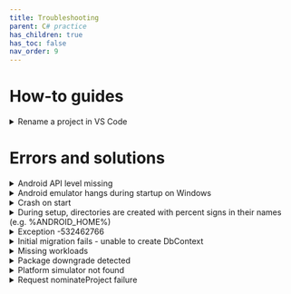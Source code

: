 ```yaml
---
title: Troubleshooting
parent: C# practice
has_children: true
has_toc: false
nav_order: 9
---
```


# How-to guides

<details class="blue-bar">
<summary>
    Rename a project in VS Code
</summary>
<ol>
    <li>Close VS Code.</li>
    <li>Rename the Project Folder:
        <ul>
            <li>Navigate to your solution's root directory in your file explorer.</li>
            <li>Rename the folder that contains your project's<code>.csproj</code> file.</li>
            <li>Example:<code>MyMauiApp</code> to<code>NewMauiApp</code>.</li>
        </ul>
    </li>
    <li>Update the Solution File (<code>.sln</code>) (Text Editor):
        <ul>
            <li>Open your<code>.sln</code> file (e.g.,<code>MySolution.sln</code>) in a text editor (like Notepad++, VS Code itself, etc.).</li>
            <li>Find the line that references your project and update the path to reflect the new folder name and 
            project name. e.g:
                <p>Before:<code>Project("{9A19103F-16F7-4668-BE54-9A1E7A4F7556}") = "MyMauiApp", "MyMauiApp\MyMauiApp.csproj", "{YOUR-PROJECT-GUID}"</code></p>
                <p>After:<code>Project("{9A19103F-16F7-4668-BE54-9A1E7A4F7556}") = "NewMauiApp", "NewMauiApp\NewMauiApp.csproj", "{YOUR-PROJECT-GUID}"</code></p>
            </li>
        </ul>
    </li>
    <li>Save and close the<code>.sln</code> file.</li>
    <li>Rename the<code>.csproj</code> file (File System):
        <ul>
            <li>Inside the newly renamed project folder, rename the <code>.csproj</code> file to your new project name.
                <p>Example: <code>MyMauiApp.csproj</code> to <code>NewMauiApp.csproj</code>.</p>
            </li>
        </ul>
    </li>
    <li>Delete <code>bin</code> and<code>obj</code> folders to remove all compiled artifacts and ensure a clean build.</li>
    <li>Open the Project in VS Code</li>
    <li>Perform a Global Find and Replace:
        <p>This is where the bulk of the work happens.</p>
        <ul>
            <li>Use VS Code's global search and replace functionality (</strong>Ctrl+Shift+H</strong> or </strong>Cmd+Shift+H</strong> on macOS).</li>
            <li>Search for the old project name (e.g.,<code>MyMauiApp</code>).</li>
            <li>Replace with the new project name (e.g.,<code>NewMauiApp</code>).</li>
            <li>Important considerations for Find and Replace:
                <ul>
                    <li><strong>Case Sensitivity</strong>: Be mindful of casing. You might need to perform multiple passes (e.g.,<code>MyMauiApp</code> to<code>NewMauiApp</code>,<code>mymauiapp</code> to<code>newmauiapp</code>,<code>MYMUIAPP</code> to<code>NEWMAUIAPP</code>).</li>
                    <li><strong>Word Boundaries</strong>: Be careful not to accidentally replace parts of other words. Use regex for more precise control if needed.</li>
                    <li><strong>Files to Include/Exclude</strong>: Make sure to include all relevant C# (</code>.cs</code>), XAML (</code>.xaml</code>),<code>.csproj</code>, and<code>MauiProgram.cs</code> files. Exclude<code>bin</code> and<code>obj</code> folders from your search to avoid issues. You might want to temporarily delete them before starting.</li>
                    <li><strong>Common Places to Update</strong>:
                        <ul>
                            <li><strong>Namespaces</strong>: namespace<code>OldProjectName.Maui;</code> to namespace<code>NewProjectName.Maui;</code></li>
                            <li><strong>Class references</strong>: E.g., if you have public partial class<code>MainPage : ContentPage { /* ... */ }</code> and your old project name was used in partial class generation.</li>
                            <li><strong><code>MauiProgram.cs</code></strong>: The<code>CreateMauiApp()</code> method might have references to the old project name, especially if you customized it.</li>
                            <li><strong><code>pp.xaml</code> and<code>App.xaml.cs</code></strong>: Similarly, check these files for namespace references.</li>
                            <li><strong><code>csproj file</code></strong>: Although you renamed it, there might be internal references to the old project name. Double-check<code>RootNamespace</code> and<code>AssemblyName</code> in the<code>.csproj</code> file directly.</li>
                        </ul>
                    </li>
                </ul>
            </li>
        </ul>
    </li>
    <li>Manually Check Specific Files:
        <ul>
            <li><strong><code>MauiProgram.cs</code></strong>: Verify using statements and any configuration that might have explicitly used the old namespace/name.</li>
            <li><strong><code>App.xaml</code> and<code>App.xaml.cs</code></strong>: Check<code>x:Class</code> and<code>xmlns</code> attributes for old namespace references.</li>
            <li><strong><code>Properties/launchSettings.json</code></strong> (if applicable): While not directly the project name, ensure any paths or configurations are correct.</li>
            <li><strong>Platforms folders</strong>: Check<code>AndroidManifest.xml</code> (Android),<code>Info.plist</code> (iOS/MacCatalyst),<code>Package.appxmanifest</code> (Windows) for display names or package names that might contain the old project name. You'll probably need to update these manually.</li>
        </ul>
    </li>
    <li>Build the Project:
        <ul>
            <li>Open the terminal in VS Code.</li>
            <li>Navigate to your project directory.</li>
            <li>Run:<code>dotnet build</code></li>
        </ul>
    </li>
    <li>Run the Project</li>
</ol>
</details>

# Errors and solutions

<details class="blue-bar">
<summary>
    Android API level missing
</summary>
<p>If you see an error like the following, some Android dependencies are missing.</p>
<div class="callout codeblock">
<pre class="red">/.../Microsoft.Android.Sdk.Darwin/34.0.113/tools/Xamarin.Android.Tooling.targets(100,5): error XA5207: Could not find android.jar for 
API level 34. This means the Android SDK platform for API level 34 is not installed; it was expected to be in
<code>/PATH_TO_SDK/platforms/android-34/android.jar</code>.</pre>
</div>
<p>Install the missing dependencies by executing the following commands in a terminal window. Make sure that you are in the project directory. You also need to use the correct path for your Android SDK. The path you need is shown in the error message.</p>
<div class="callout codeblock">
<pre>export AcceptAndroidSDKLicenses=true
dotnet build -t:InstallAndroidDependencies -f net8.0-android "-p:AndroidSdkDirectory=/PATH_TO_SDK"</pre>
</div>
</details>

<details class="blue-bar">
<summary>
    Android emulator hangs during startup on Windows
</summary>
<p>
The emulator runs an Android image as a virtual machine. This needs to be enabled in the 
<a href="https://www.ninjaone.com/blog/enable-hyper-v-on-windows/" target="_blank">Windows BIOS</a>. 
</p>
</details>

<details class="blue-bar">
<summary>
    Crash on start
</summary>
<p>If your application was previously working but starts to crash on starting up, it may be because some package versions have changed. Try removing all of the object and binary files and recompiling. Right-click on the project in the <strong>Solution Explorer</strong> and click <em>Clean</em></p>
</details>

<details class="blue-bar">
<summary>
    During setup, directories are created with percent signs in their names (e.g. %ANDROID_HOME%)
</summary>
<p>
This happens when you use the Windows PowerShell when running a terminal. Use the basic
CMD command window instead. You can configure your VSCode
<a href="https://code.visualstudio.com/docs/terminal/profiles" target="_blank">profile</a>
 to use CMD by default
</p>
</details>

<details class="blue-bar">
<summary>Exception -532462766</summary>
<p>When trying to start the Android emulator, this exception is reported accompanied by the additional messages below.</p>
<div class="callout codeblock">
<pre>C:\Users\133423866\MAUI>sdkmanager --install "system-images;android-34;google_apis;x86_64"
Warning: Errors during XML parse:
Warning: Additionally, the fallback loader failed to parse the XML.
Warning: Errors during XML parse:
Warning: Additionally, the fallback loader failed to parse the XML.
[=======================================] 100% Computing updates...</pre>
</div>
<p>The reason for this error is unknown, but it can be ignored - it should not affect the emulator.</p>
</details>

<details class="blue-bar">
<summary>Initial migration fails - unable to create DbContext</summary>
<p>The following error message appears when trying to create the initial migration:</p>
<div class="callout codeblock">
<pre>Unable to create a 'DbContext' of type 'NotesDbContext'. The exception 'Method 
'get_LockReleaseBehavior' in type 
'Microsoft.EntityFrameworkCore.SqlServer.Migrations.Internal.SqlServerHistoryRepository' 
from assembly 'Microsoft.EntityFrameworkCore.SqlServer, Version=8.0.7.0, Culture=neutral, 
PublicKeyToken=adb9793829ddae60' does not have an implementation.' was thrown while attempting 
to create an instance. For the different patterns supported at design time, see 
https://go.microsoft.com/fwlink/?linkid=851728</pre>
</div>
<p>Check the <code>Notes.Migrations</code> <code>.csproj</code> file. remove any reference to EntityFramework version 9.*.</p>
<p>For example, if you see the following <code>ItemGroup</code>, delete the whole thing and try the initial migration again:</p>
<div class="callout codeblock">
<pre>&lt;ItemGroup&gt;
&lt;PackageReference Include="Microsoft.EntityFrameworkCore.Design" Version="9.0.2"&gt;
  &lt;IncludeAssets&gt;runtime; build; native; contentfiles; analyzers; buildtransitive&lt;/IncludeAssets&gt;
  &lt;PrivateAssets&gt;all&lt;/PrivateAssets&gt;
&lt;/PackageReference&gt;
&lt;/ItemGroup&gt;</pre>
</div>
</details>

<details class="blue-bar">
<summary>
    Missing workloads
</summary>
<p>After certain updates, the .NET workloads associated with a project need to be reinstalled. When this happens, you will see an error like the following:</p>
<div class="callout codeblock">
<pre>  Determining projects to restore...
/.../Microsoft.NET.Sdk/targets/Microsoft.NET.Sdk.ImportWorkloads.targets(38,5): error NETSDK1147: To build this
project, the following workloads must be installed: wasi-experimental [/.../Notes/Notes.csproj::TargetFramework=net8.0-android]
/.../Microsoft.NET.Sdk/targets/Microsoft.NET.Sdk.ImportWorkloads.targets(38,5): error NETSDK1147: To install these workloads, 
run the following command: dotnet workload restore [/.../Notes/Notes.csproj::TargetFramework=net8.0-android]</pre>
</div>
<p>The command shown in the error message may not work if the restoration requires elevated privileges. On Mac or Linux, use the following command at a terminal prompt ensuring that you are in the project directory:</p>
<div class="callout codeblock">
<pre>sudo dotnet workload restore</pre>
</div>
<p>On Windows, start a command shell with administrator privilege, change into the project directory and execute the command:</p>
<div class="callout codeblock">
<pre>dotnet workload restore</pre>
</div>
</details>

<details class="blue-bar">
<summary>Package downgrade detected</summary>
<p>If you see an error like the following, it means that there is a conflict between different NuGet packages and you need to upgrade one or more of them to their latest version.</p>
<div class="callout codeblock">
<pre> Determining projects to restore...
  All projects are up-to-date for restore.
  Determining projects to restore...
/.../Notes/Notes.csproj : error NU1605: Warning As Error: Detected package downgrade: 
Microsoft.EntityFrameworkCore from 8.0.7 to 8.0.6. Reference the package directly from 
the project to select a different version.  [/.../Notes.sln]</pre>
</div>
<p>Look in the <code>Notes.sln</code> file to find the package that the error message refers to. Then, right-click on the project in the <strong>Solution Explorer</strong> and reinstall that package choosing the required version when prompted. This will update the references in the project file.</p>
</details>

<details class="blue-bar">
<summary>Platform simulator not found</summary>
<p>If you see an error like the following when building your code, your project file includes the iOS platform, but you do not have a simulator installed. </p>
<div class="callout codeblock">
<pre class="red">/.../Notes/obj/Debug/net8.0-ios/iossimulator-arm64/actool/cloned-assets/Assets.xcassets : actool error : The operation 
couldn’t be completed. Failed to locate any simulator runtime matching options: { [/.../Notes/Notes.csproj::TargetFramework=net8.0-ios]</pre>
</div>
<p>The simplest solution is to remove the reference to iOS from the project file. Locate the <code>TargetFrameworks</code> entry near the start of the file and remove iOS as a target. The example below shows the line before and after the change.</p>
<div class="callout codeblock">
<pre>&lt;!-- BEFORE -->
&lt;TargetFrameworks>net8.0-android;net8.0-ios;net8.0-maccatalyst</TargetFrameworks>
&lt;!-- AFTER -->
&lt;TargetFrameworks>net8.0-android;net8.0-maccatalyst</TargetFrameworks></pre>
</div>
<p>If you prefer to install a simulator so that you can keep the iOS target, please refer to the <a href="https://learn.microsoft.com/en-us/dotnet/maui/ios/cli?view=net-maui-8.0" target="_blank">Microsoft documentation.</a></p>
</details>

<details class="blue-bar">
<summary>Request nominateProject failure</summary>
<p>When starting VSCode, you may see the error below from time to time. It seems to arise when the host computer is busy and results from a race condition between different startup processes.</p>
<div class="callout codeblock">
<pre>LimitedFunctionality
StreamJsonRpc.RemoteInvocationException: Request nominateProject failed with message: Cannot read properties of undefined (reading 'size')</pre>
</div>
<p>The best solution seems to be to restart your computer to kill any unnecessary processes.</p>
</details>

